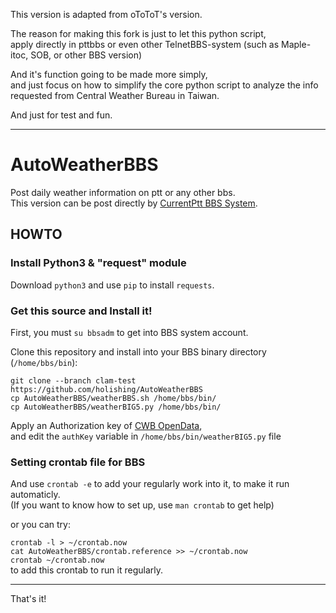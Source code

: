 This version is adapted from oToToT's version.

The reason for making this fork is just to let this python script,
<br>apply directly in pttbbs or even other TelnetBBS-system (such as Maple-itoc, SOB, or other BBS version)

And it's function going to be made more simply, 
<br>and just focus on how to simplify the core python script to analyze the info requested from Central Weather Bureau in Taiwan.

And just for test and fun.

***

# AutoWeatherBBS

Post daily weather information on ptt or any other bbs.
<br>This version can be post directly by [CurrentPtt BBS System](https://github.com/ptt/pttbbs).

## HOWTO

### Install Python3 & "request" module
Download `python3` and use `pip` to install `requests`.

### Get this source and Install it!

First, you must `su bbsadm` to get into BBS system account.

Clone this repository and install into your BBS binary directory (`/home/bbs/bin`):

`git clone --branch clam-test https://github.com/holishing/AutoWeatherBBS`
<br>`cp AutoWeatherBBS/weatherBBS.sh /home/bbs/bin/`
<br>`cp AutoWeatherBBS/weatherBIG5.py /home/bbs/bin/`

Apply an Authorization key of [CWB OpenData](http://opendata.cwb.gov.tw/),
<br>and edit the `authKey` variable in `/home/bbs/bin/weatherBIG5.py` file

### Setting crontab file for BBS

And use `crontab -e` to add your regularly work into it, to make it run automaticly.
<br>(If you want to know how to set up, use `man crontab` to get help)

or you can try:

`crontab -l > ~/crontab.now`
<br>`cat AutoWeatherBBS/crontab.reference >> ~/crontab.now`
<br>`crontab ~/crontab.now`
<br>to add this crontab to run it regularly.

***

That's it!
